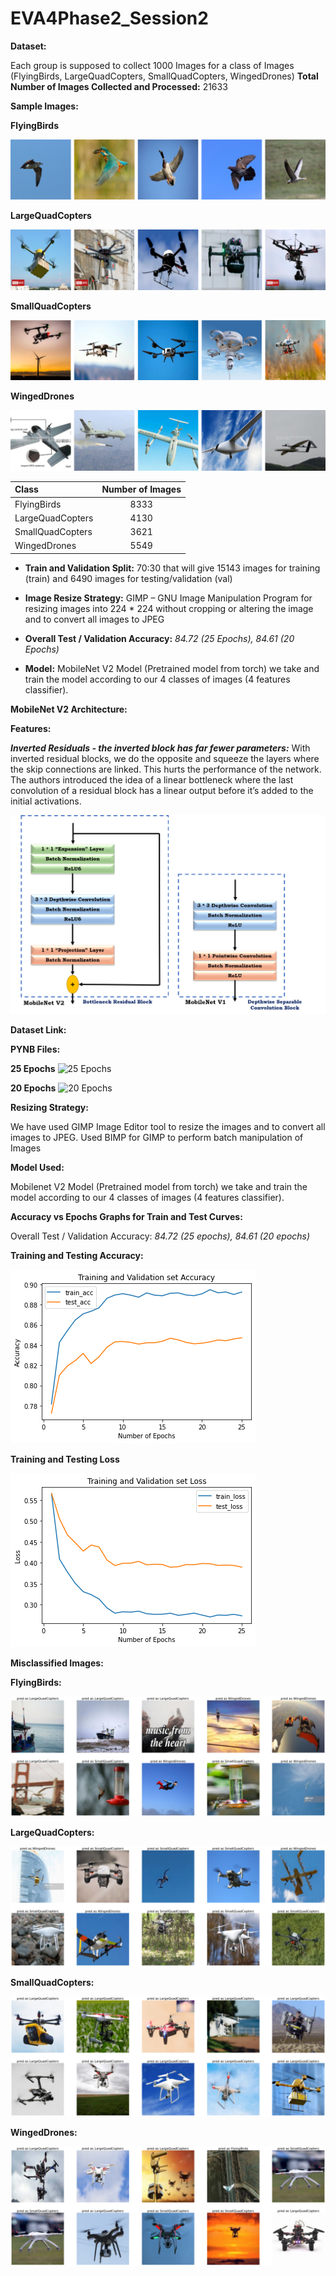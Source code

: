# EVA4Phase2_Session2

**Dataset:**

Each group is supposed to collect 1000 Images for a class of Images (FlyingBirds, LargeQuadCopters, SmallQuadCopters, WingedDrones)
**Total Number of Images Collected and Processed:** 21633

**Sample Images:**

**FlyingBirds**

![FlyingBirds](https://github.com/srilakshmiv14/EVA4Phase2_Session2/blob/master/Sample%20Images/FlyingBirds.png)

**LargeQuadCopters**

![LargeQuadCopters](https://github.com/srilakshmiv14/EVA4Phase2_Session2/blob/master/Sample%20Images/LargeQuadCopters.png)

**SmallQuadCopters**

![SmallQuadCopters](https://github.com/srilakshmiv14/EVA4Phase2_Session2/blob/master/Sample%20Images/SmallQuadCopters.png)

**WingedDrones**

![WingedDrones](https://github.com/srilakshmiv14/EVA4Phase2_Session2/blob/master/Sample%20Images/WingedDrones.png)


| Class | Number of Images |
| :---------------- | :----------------: |
| FlyingBirds | 8333 |
| LargeQuadCopters | 4130 |
| SmallQuadCopters | 3621 |
| WingedDrones | 5549 |

- **Train and Validation Split:** 
70:30 that will give 15143 images for training (train) and 6490 images for testing/validation (val)

- **Image Resize Strategy:** 
GIMP – GNU Image Manipulation Program for resizing images into 224 * 224 without cropping or altering the image and to convert all images to JPEG

- **Overall Test / Validation Accuracy:** *84.72 (25 Epochs), 84.61 (20 Epochs)*

- **Model:** 
MobileNet V2 Model (Pretrained model from torch) we take and train the model according to our 4 classes of images (4 features classifier).

**MobileNet V2 Architecture:**

**Features:**

***Inverted Residuals - the inverted block has far fewer parameters:***
With inverted residual blocks, we do the opposite and squeeze the layers where the skip connections are linked. This hurts the performance of the network. The authors introduced the idea of a linear bottleneck where the last convolution of a residual block has a linear output before it’s added to the initial activations.

![MobileNet](https://github.com/srilakshmiv14/EVA4Phase2_Session2/blob/master/MobileNet%20Architecture.png)

**Dataset Link:**


**PYNB Files:**

**25 Epochs**
![25 Epochs](https://github.com/srilakshmiv14/EVA4Phase2_Session2/blob/master/Session2_MobileNet_Acc_84_72(25_epochs).ipynb)


**20 Epochs**
![20 Epochs](https://github.com/srilakshmiv14/EVA4Phase2_Session2/blob/master/Session_2_Assignment_Acc_84_61(20_epochs).ipynb)

**Resizing Strategy:**

We have used GIMP Image Editor tool to resize the images and to convert all images to JPEG. Used BIMP for GIMP to perform batch manipulation of Images

**Model Used:**

Mobilenet V2 Model (Pretrained model from torch) we take and train the model according to our 4 classes of images (4 features classifier).

**Accuracy vs Epochs Graphs for Train and Test Curves:**

Overall Test / Validation Accuracy: *84.72 (25 epochs), 84.61 (20 epochs)*

**Training and Testing Accuracy:**

![Training and Testing Accuracy](https://github.com/srilakshmiv14/EVA4Phase2_Session2/blob/master/Train%20and%20Validation%20Accuracy.png)


**Training and Testing Loss**

![Training and Testing Loss](https://github.com/srilakshmiv14/EVA4Phase2_Session2/blob/master/Train%20and%20Validation%20Loss.png)

**Misclassified Images:**

**FlyingBirds:**

![FlyingBirds](https://github.com/srilakshmiv14/EVA4Phase2_Session2/blob/master/Misclassified%20Images%20-%20FlyingBirds.png)

**LargeQuadCopters:**

![LargeQuadCopters](https://github.com/srilakshmiv14/EVA4Phase2_Session2/blob/master/Misclassified%20Images%20-%20LargeQuadCopters.png)

**SmallQuadCopters:**

![SmallQuadCopters](https://github.com/srilakshmiv14/EVA4Phase2_Session2/blob/master/Misclassified%20Images%20-%20SmallQuadCopters.png)

**WingedDrones:**

![WingedDrones](https://github.com/srilakshmiv14/EVA4Phase2_Session2/blob/master/Misclassified%20Images%20-%20WingedDrones.png)
